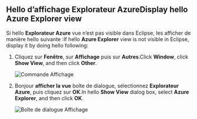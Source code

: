 ## <a name="display-hello-azure-explorer-view"></a><span data-ttu-id="7e6a8-101">Hello d’affichage Explorateur Azure</span><span class="sxs-lookup"><span data-stu-id="7e6a8-101">Display hello Azure Explorer view</span></span>

<span data-ttu-id="7e6a8-102">Si hello **Explorateur Azure** vue n’est pas visible dans Eclipse, les afficher de manière hello suivante :</span><span class="sxs-lookup"><span data-stu-id="7e6a8-102">If hello **Azure Explorer** view is not visible in Eclipse, display it by doing hello following:</span></span>

1. <span data-ttu-id="7e6a8-103">Cliquez sur **Fenêtre**, sur **Affichage** puis sur **Autres**.</span><span class="sxs-lookup"><span data-stu-id="7e6a8-103">Click **Window**, click **Show View**, and then click **Other**.</span></span>

   ![Commande Affichage](./media/azure-toolkit-for-eclipse-show-azure-explorer/show-az-exp-01.png)

2. <span data-ttu-id="7e6a8-105">Bonjour **afficher la vue** boîte de dialogue, sélectionnez **Explorateur Azure**, puis cliquez sur **OK**.</span><span class="sxs-lookup"><span data-stu-id="7e6a8-105">In hello **Show View** dialog box, select **Azure Explorer**, and then click **OK**.</span></span>

   ![Boîte de dialogue Affichage](./media/azure-toolkit-for-eclipse-show-azure-explorer/show-az-exp-02.png)

